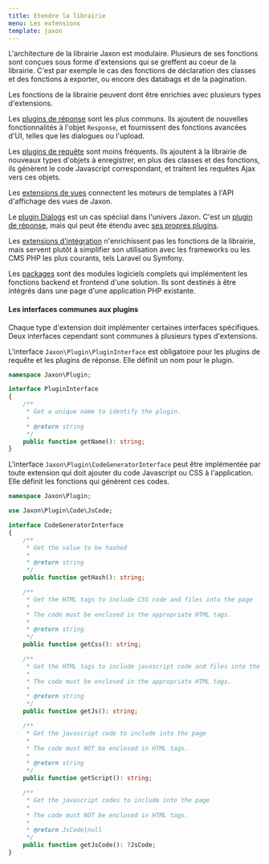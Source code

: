 ```yaml
---
title: Etendre la librairie
menu: Les extensions
template: jaxon
---
```


L'architecture de la librairie Jaxon est modulaire.
Plusieurs de ses fonctions sont conçues sous forme d'extensions qui se greffent au coeur de la librairie.
C'est par exemple le cas des fonctions de déclaration des classes et des fonctions à exporter, ou encore des databags et de la pagination.

Les fonctions de la librairie peuvent dont être enrichies avec plusieurs types d'extensions.

Les [plugins de réponse](../response.html) sont les plus communs. Ils ajoutent de nouvelles fonctionnalités à l'objet `Response`, et fournissent des fonctions avancées d'UI, telles que les dialogues ou l'upload.

Les [plugins de requête](../request.html) sont moins fréquents. Ils ajoutent à la librairie de nouveaux types d'objets à enregistrer, en plus des classes et des fonctions, ils génèrent le code Javascript correspondant, et traitent les requêtes Ajax vers ces objets.

Les [extensions de vues](../views.html) connectent les moteurs de templates à l'API d'affichage des vues de Jaxon.

Le [plugin Dialogs](../../ui-features/dialogs.html) est un cas spéciial dans l'univers Jaxon. C'est un [plugin de réponse](../response.html), mais qui peut ête étendu avec [ses propres plugins](../dialogs.html).

Les [extensions d'intégration](../../integrations/about.html) n'enrichissent pas les fonctions de la librairie, mais servent plutôt à simplifier son utilisation avec les frameworks ou les CMS PHP les plus courants, tels Laravel ou Symfony.

Les [packages](../packages.html) sont des modules logiciels complets qui implémentent les fonctions backend et frontend d'une solution. Ils sont destinés à être intégrés dans une page d'une application PHP existante.

#### Les interfaces communes aux plugins

Chaque type d'extension doit implémenter certaines interfaces spécifiques.
Deux interfaces cependant sont communes à plusieurs types d'extensions.

L'interface `Jaxon\Plugin\PluginInterface` est obligatoire pour les plugins de requête et les plugins de réponse.
Elle définit un nom pour le plugin.

```php
namespace Jaxon\Plugin;

interface PluginInterface
{
    /**
     * Get a unique name to identify the plugin.
     *
     * @return string
     */
    public function getName(): string;
}
```

L'interface `Jaxon\Plugin\CodeGeneratorInterface` peut être implémentée par toute extension qui doit ajouter du code Javascript ou CSS à l'application.
Elle définit les fonctions qui génèrent ces codes.

```php
namespace Jaxon\Plugin;

use Jaxon\Plugin\Code\JsCode;

interface CodeGeneratorInterface
{
    /**
     * Get the value to be hashed
     *
     * @return string
     */
    public function getHash(): string;

    /**
     * Get the HTML tags to include CSS code and files into the page
     *
     * The code must be enclosed in the appropriate HTML tags.
     *
     * @return string
     */
    public function getCss(): string;

    /**
     * Get the HTML tags to include javascript code and files into the page
     *
     * The code must be enclosed in the appropriate HTML tags.
     *
     * @return string
     */
    public function getJs(): string;

    /**
     * Get the javascript code to include into the page
     *
     * The code must NOT be enclosed in HTML tags.
     *
     * @return string
     */
    public function getScript(): string;

    /**
     * Get the javascript codes to include into the page
     *
     * The code must NOT be enclosed in HTML tags.
     *
     * @return JsCode|null
     */
    public function getJsCode(): ?JsCode;
}
```
